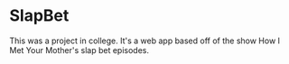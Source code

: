 SlapBet
=======
This was a project in college. It's a web app based off of the show How I Met Your Mother's slap bet episodes.
